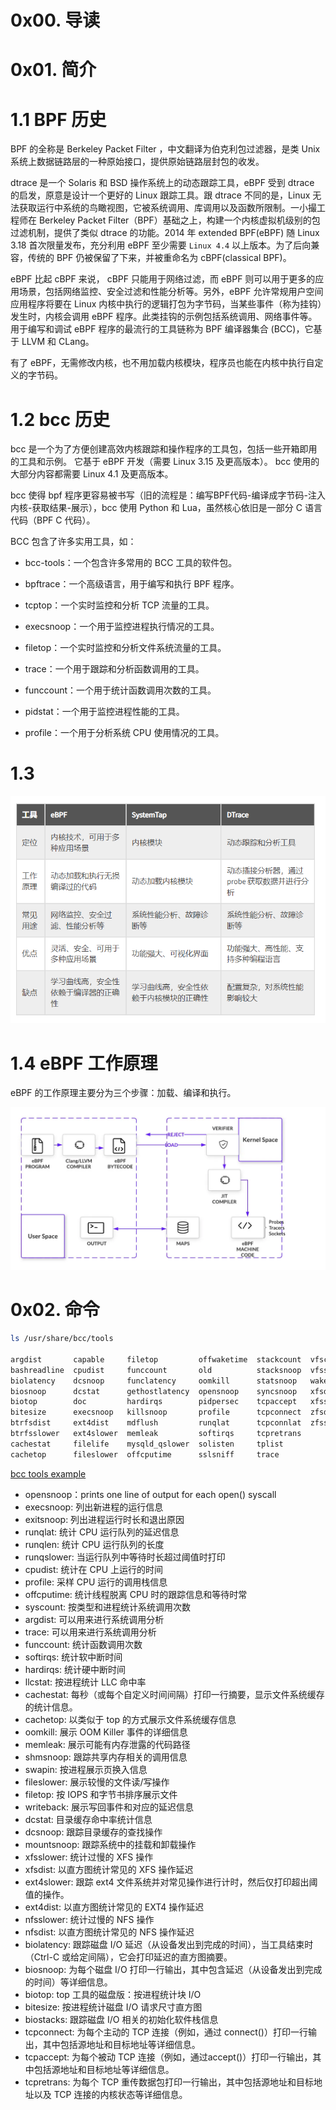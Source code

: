 # 0x00. 导读

# 0x01. 简介

# 1.1 BPF 历史

BPF 的全称是 Berkeley Packet Filter ，中文翻译为伯克利包过滤器，是类 Unix 系统上数据链路层的一种原始接口，提供原始链路层封包的收发。

dtrace 是一个 Solaris 和 BSD 操作系统上的动态跟踪工具，eBPF 受到 dtrace 的启发，原意是设计一个更好的 Linux 跟踪工具。跟 dtrace 不同的是，Linux 无法获取运行中系统的鸟瞰视图，它被系统调用、库调用以及函数所限制。一小撮工程师在 Berkeley Packet Filter（BPF）基础之上，构建一个内核虚拟机级别的包过滤机制，提供了类似 dtrace 的功能。2014 年 extended BPF(eBPF) 随 Linux 3.18 首次限量发布，充分利用 eBPF 至少需要 `Linux 4.4` 以上版本。为了后向兼容，传统的 BPF 仍被保留了下来，并被重命名为 cBPF(classical BPF)。

eBPF 比起 cBPF 来说， cBPF 只能用于网络过滤，而 eBPF 则可以用于更多的应用场景，包括网络监控、安全过滤和性能分析等。另外，eBPF 允许常规用户空间应用程序将要在 Linux 内核中执行的逻辑打包为字节码，当某些事件（称为挂钩）发生时，内核会调用 eBPF 程序。此类挂钩的示例包括系统调用、网络事件等。用于编写和调试 eBPF 程序的最流行的工具链称为 BPF 编译器集合 (BCC)，它基于 LLVM 和 CLang。

有了 eBPF，无需修改内核，也不用加载内核模块，程序员也能在内核中执行自定义的字节码。

# 1.2 bcc 历史

bcc 是一个为了方便创建高效内核跟踪和操作程序的工具包，包括一些开箱即用的工具和示例。 它基于 eBPF 开发（需要 Linux 3.15 及更高版本）。 bcc 使用的大部分内容都需要 Linux 4.1 及更高版本。

bcc 使得 bpf 程序更容易被书写（旧的流程是：编写BPF代码-编译成字节码-注入内核-获取结果-展示），bcc 使用 Python 和 Lua，虽然核心依旧是一部分 C 语言代码（BPF C 代码）。

BCC 包含了许多实用工具，如：

- bcc-tools：一个包含许多常用的 BCC 工具的软件包。
- bpftrace：一个高级语言，用于编写和执行 BPF 程序。
- tcptop：一个实时监控和分析 TCP 流量的工具。
- execsnoop：一个用于监控进程执行情况的工具。
- filetop：一个实时监控和分析文件系统流量的工具。
- trace：一个用于跟踪和分析函数调用的工具。
- funccount：一个用于统计函数调用次数的工具。

- pidstat：一个用于监控进程性能的工具。
- profile：一个用于分析系统 CPU 使用情况的工具。

# 1.3 

![Alt text](../../pic/linux/system/ebpf_systemtap_dtrace.png)

# 1.4 eBPF 工作原理

eBPF 的工作原理主要分为三个步骤：加载、编译和执行。

![Alt text](../../pic/linux/system/ebpf_work.png)

# 0x02. 命令

```bash
ls /usr/share/bcc/tools 

argdist       capable     filetop         offwaketime  stackcount  vfscount
bashreadline  cpudist     funccount       old          stacksnoop  vfsstat
biolatency    dcsnoop     funclatency     oomkill      statsnoop   wakeuptime
biosnoop      dcstat      gethostlatency  opensnoop    syncsnoop   xfsdist
biotop        doc         hardirqs        pidpersec    tcpaccept   xfsslower
bitesize      execsnoop   killsnoop       profile      tcpconnect  zfsdist
btrfsdist     ext4dist    mdflush         runqlat      tcpconnlat  zfsslower
btrfsslower   ext4slower  memleak         softirqs     tcpretrans
cachestat     filelife    mysqld_qslower  solisten     tplist
cachetop      fileslower  offcputime      sslsniff     trace
```

[bcc tools example](https://github.com/iovisor/bcc/tree/master/tools)

- opensnoop：prints one line of output for each open() syscall
- execsnoop: 列出新进程的运行信息
- exitsnoop: 列出进程运行时长和退出原因
- runqlat: 统计 CPU 运行队列的延迟信息
- runqlen: 统计 CPU 运行队列的长度
- runqslower: 当运行队列中等待时长超过阈值时打印
- cpudist: 统计在 CPU 上运行的时间
- profile: 采样 CPU 运行的调用栈信息
- offcputime: 统计线程脱离 CPU 时的跟踪信息和等待时常
- syscount: 按类型和进程统计系统调用次数
- argdist: 可以用来进行系统调用分析
- trace: 可以用来进行系统调用分析
- funccount: 统计函数调用次数
- softirqs: 统计软中断时间
- hardirqs: 统计硬中断时间
- llcstat: 按进程统计 LLC 命中率
- cachestat: 每秒（或每个自定义时间间隔）打印一行摘要，显示文件系统缓存的统计信息。
- cachetop: 以类似于 top 的方式展示文件系统缓存信息
- oomkill: 展示 OOM Killer 事件的详细信息
- memleak: 展示可能有内存泄露的代码路径
- shmsnoop: 跟踪共享内存相关的调用信息
- swapin: 按进程展示页换入信息
- fileslower: 展示较慢的文件读/写操作
- filetop: 按 IOPS 和字节书排序展示文件
- writeback: 展示写回事件和对应的延迟信息
- dcstat: 目录缓存命中率统计信息
- dcsnoop: 跟踪目录缓存的查找操作
- mountsnoop: 跟踪系统中的挂载和卸载操作
- xfsslower: 统计过慢的 XFS 操作
- xfsdist: 以直方图统计常见的 XFS 操作延迟
- ext4slower: 跟踪 ext4 文件系统并对常见操作进行计时，然后仅打印超出阈值的操作。
- ext4dist: 以直方图统计常见的 EXT4 操作延迟
- nfsslower: 统计过慢的 NFS 操作
- nfsdist: 以直方图统计常见的 NFS 操作延迟
- biolatency: 跟踪磁盘 I/O 延迟（从设备发出到完成的时间），当工具结束时（Ctrl-C 或给定间隔），它会打印延迟的直方图摘要。
- biosnoop: 为每个磁盘 I/O 打印一行输出，其中包含延迟（从设备发出到完成的时间）等详细信息。
- biotop: top 工具的磁盘版：按进程统计块 I/O
- bitesize: 按进程统计磁盘 I/O 请求尺寸直方图
- biostacks: 跟踪磁盘 I/O 相关的初始化软件栈信息
- tcpconnect: 为每个主动的 TCP 连接（例如，通过 connect()）打印一行输出，其中包括源地址和目标地址等详细信息。
- tcpaccept: 为每个被动 TCP 连接（例如，通过accept()）打印一行输出，其中包括源地址和目标地址等详细信息。
- tcpretrans:  为每个 TCP 重传数据包打印一行输出，其中包括源地址和目标地址以及 TCP 连接的内核状态等详细信息。